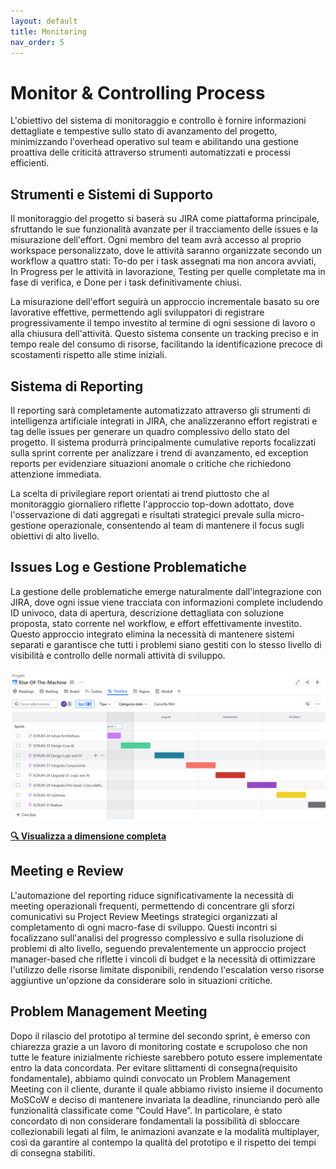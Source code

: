 ```yaml
---
layout: default
title: Monitoring
nav_order: 5
---
```


# Monitor & Controlling Process

L'obiettivo del sistema di monitoraggio e controllo è fornire informazioni dettagliate e tempestive sullo stato di 
avanzamento del progetto, minimizzando l'overhead operativo sul team e abilitando una gestione proattiva delle criticità
attraverso strumenti automatizzati e processi efficienti.

## Strumenti e Sistemi di Supporto

Il monitoraggio del progetto si baserà su JIRA come piattaforma principale, sfruttando le sue funzionalità avanzate per 
il tracciamento delle issues e la misurazione dell'effort. Ogni membro del team avrà accesso al proprio workspace 
personalizzato, dove le attività saranno organizzate secondo un workflow a quattro stati: To-do per i task assegnati 
ma non ancora avviati, In Progress per le attività in lavorazione, Testing per quelle completate ma in fase di verifica,
e Done per i task definitivamente chiusi.

La misurazione dell'effort seguirà un approccio incrementale basato su ore lavorative effettive, permettendo agli 
sviluppatori di registrare progressivamente il tempo investito al termine di ogni sessione di lavoro o alla chiusura 
dell'attività. Questo sistema consente un tracking preciso e in tempo reale del consumo di risorse, facilitando la 
identificazione precoce di scostamenti rispetto alle stime iniziali.

## Sistema di Reporting

Il reporting sarà completamente automatizzato attraverso gli strumenti di intelligenza artificiale integrati in JIRA, 
che analizzeranno effort registrati e tag delle issues per generare un quadro complessivo dello stato del progetto. Il 
sistema produrrà principalmente cumulative reports focalizzati sulla sprint corrente per analizzare i trend di avanzamento,
ed exception reports per evidenziare situazioni anomale o critiche che richiedono attenzione immediata.

La scelta di privilegiare report orientati ai trend piuttosto che al monitoraggio giornaliero riflette l'approccio 
top-down adottato, dove l'osservazione di dati aggregati e risultati strategici prevale sulla micro-gestione operazionale,
consentendo al team di mantenere il focus sugli obiettivi di alto livello.

## Issues Log e Gestione Problematiche

La gestione delle problematiche emerge naturalmente dall'integrazione con JIRA, dove ogni issue viene tracciata con 
informazioni complete includendo ID univoco, data di apertura, descrizione dettagliata con soluzione proposta, 
stato corrente nel workflow, e effort effettivamente investito. Questo approccio integrato elimina la necessità di 
mantenere sistemi separati e garantisce che tutti i problemi siano gestiti con lo stesso livello di visibilità e 
controllo delle normali attività di sviluppo.

![Jira](../img/Jira.png)

**[🔍 Visualizza a dimensione completa](../img/Jira.png)**

## Meeting e Review

L'automazione del reporting riduce significativamente la necessità di meeting operazionali frequenti, permettendo di 
concentrare gli sforzi comunicativi su Project Review Meetings strategici organizzati al completamento di ogni 
macro-fase di sviluppo. Questi incontri si focalizzano sull'analisi del progresso complessivo e sulla risoluzione 
di problemi di alto livello, seguendo prevalentemente un approccio project manager-based che riflette i vincoli di 
budget e la necessità di ottimizzare l'utilizzo delle risorse limitate disponibili, rendendo l'escalation verso 
risorse aggiuntive un'opzione da considerare solo in situazioni critiche.

## Problem Management Meeting

Dopo il rilascio del prototipo al termine del secondo sprint,
è emerso con chiarezza grazie a un lavoro di monitoring costate e scrupoloso che non tutte le feature inizialmente richieste sarebbero potuto essere
implementate entro la data concordata. Per evitare slittamenti di consegna(requisito fondamentale), abbiamo quindi
convocato un Problem Management Meeting con il cliente, durante il quale abbiamo rivisto
insieme il documento MoSCoW e deciso di mantenere invariata la deadline,
rinunciando però alle funzionalità classificate come “Could Have”.
In particolare, è stato concordato di non considerare fondamentali la possibilità di sbloccare
collezionabili legati al film, le animazioni avanzate e la modalità multiplayer, 
così da garantire al contempo la qualità del prototipo e il rispetto dei tempi di consegna stabiliti.